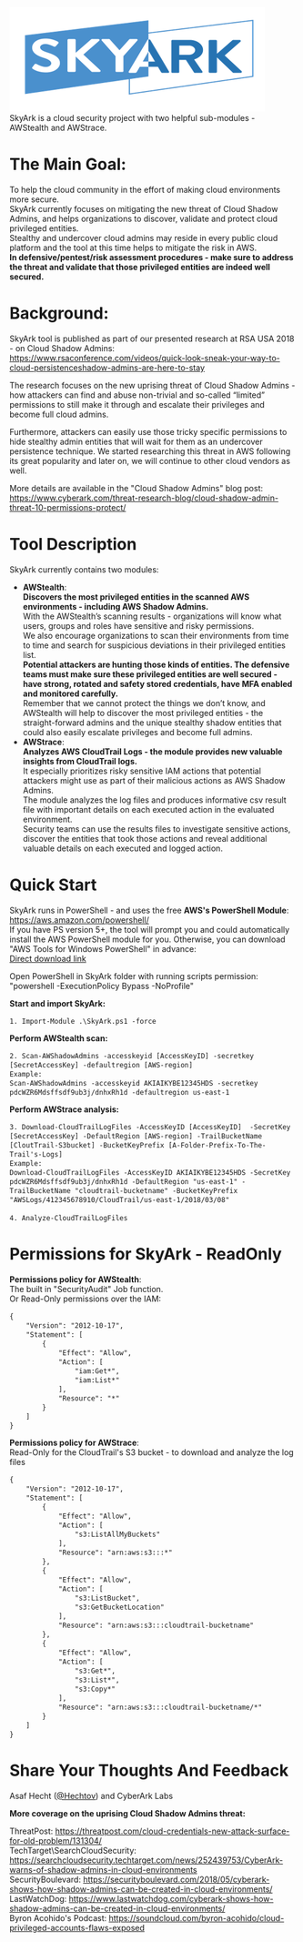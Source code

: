 ![alt text](https://github.com/Hechtov/Photos/blob/master/SkyArk/SkyArkLogo2.png "SkyArk")  
SkyArk is a cloud security project with two helpful sub-modules - AWStealth and AWStrace.

# The Main Goal:
To help the cloud community in the effort of making cloud environments more secure.  
SkyArk currently focuses on mitigating the new threat of Cloud Shadow Admins, and helps organizations to discover, validate and protect cloud privileged entities.  
Stealthy and undercover cloud admins may reside in every public cloud platform and the tool at this time helps to mitigate the risk in AWS.  
**In defensive/pentest/risk assessment procedures - make sure to address the threat and validate that those privileged entities are indeed well secured.**  


# Background:
SkyArk tool is published as part of our presented research at RSA USA 2018 - on Cloud Shadow Admins:  
https://www.rsaconference.com/videos/quick-look-sneak-your-way-to-cloud-persistenceshadow-admins-are-here-to-stay
  
The research focuses on the new uprising threat of Cloud Shadow Admins - how attackers can find and abuse non-trivial and so-called “limited” permissions to still make it through and escalate their privileges and become full cloud admins.  
  
Furthermore, attackers can easily use those tricky specific permissions to hide stealthy admin entities that will wait for them as an undercover persistence technique. We started researching this threat in AWS following its great popularity and later on, we will continue to other cloud vendors as well.

More details are available in the "Cloud Shadow Admins" blog post:  
https://www.cyberark.com/threat-research-blog/cloud-shadow-admin-threat-10-permissions-protect/  

# Tool Description
SkyArk currently contains two modules:
-	**AWStealth**:  
**Discovers the most privileged entities in the scanned AWS environments - including AWS Shadow Admins.**  
With the AWStealth’s scanning results - organizations will know what users, groups and roles have sensitive and risky permissions.  
We also encourage organizations to scan their environments from time to time and search for suspicious deviations in their privileged entities list.  
**Potential attackers are hunting those kinds of entities. The defensive teams must make sure these privileged entities are well secured - have strong, rotated and safety stored credentials, have MFA enabled and monitored carefully.**   
Remember that we cannot protect the things we don’t know, and AWStealth will help to discover the most privileged entities - the straight-forward admins and the unique stealthy shadow entities that could also easily escalate privileges and become full admins.  
-	**AWStrace**:  
**Analyzes AWS CloudTrail Logs - the module provides new valuable insights from CloudTrail logs.**  
It especially prioritizes risky sensitive IAM actions that potential attackers might use as part of their malicious actions as AWS Shadow Admins.  
The module analyzes the log files and produces informative csv result file with important details on each executed action in the evaluated environment.  
Security teams can use the results files to investigate sensitive actions, discover the entities that took those actions and reveal additional valuable details on each executed and logged action.  
  
# Quick Start  
SkyArk runs in PowerShell - and uses the free **AWS's PowerShell Module**:  
https://aws.amazon.com/powershell/  
If you have PS version 5+, the tool will prompt you and could automatically install the AWS PowerShell module for you. Otherwise, you can download "AWS Tools for Windows PowerShell" in advance:  
[Direct download link](http://sdk-for-net.amazonwebservices.com/latest/AWSToolsAndSDKForNet.msi)  
   
Open PowerShell in SkyArk folder with running scripts permission:  
"powershell -ExecutionPolicy Bypass -NoProfile"
  
**Start and import SkyArk:**
```
1. Import-Module .\SkyArk.ps1 -force
```
**Perform AWStealth scan:**
```
2. Scan-AWShadowAdmins -accesskeyid [AccessKeyID] -secretkey [SecretAccessKey] -defaultregion [AWS-region]
Example:
Scan-AWShadowAdmins -accesskeyid AKIAIKYBE12345HDS -secretkey pdcWZR6Mdsffsdf9ub3j/dnhxRh1d -defaultregion us-east-1
```
**Perform AWStrace analysis:**
```
3. Download-CloudTrailLogFiles -AccessKeyID [AccessKeyID]  -SecretKey [SecretAccessKey] -DefaultRegion [AWS-region] -TrailBucketName [CloutTrail-S3bucket] -BucketKeyPrefix [A-Folder-Prefix-To-The-Trail's-Logs]
Example:
Download-CloudTrailLogFiles -AccessKeyID AKIAIKYBE12345HDS -SecretKey pdcWZR6Mdsffsdf9ub3j/dnhxRh1d -DefaultRegion "us-east-1" -TrailBucketName "cloudtrail-bucketname" -BucketKeyPrefix "AWSLogs/412345678910/CloudTrail/us-east-1/2018/03/08"

4. Analyze-CloudTrailLogFiles
```
  
# Permissions for SkyArk - ReadOnly

**Permissions policy for AWStealth**:  
The built in "SecurityAudit" Job function.  
Or Read-Only permissions over the IAM:
```
{
    "Version": "2012-10-17",
    "Statement": [
        {
            "Effect": "Allow",
            "Action": [
                "iam:Get*",
                "iam:List*"
            ],
            "Resource": "*"
        }
    ]
}
```
  
**Permissions policy for AWStrace**:  
Read-Only for the CloudTrail's S3 bucket - to download and analyze the log files
```
{
    "Version": "2012-10-17",
    "Statement": [
        {
            "Effect": "Allow",
            "Action": [
                "s3:ListAllMyBuckets"
            ],
            "Resource": "arn:aws:s3:::*"
        },
        {
            "Effect": "Allow",
            "Action": [
                "s3:ListBucket",
                "s3:GetBucketLocation"
            ],
            "Resource": "arn:aws:s3:::cloudtrail-bucketname"
        },
        {
            "Effect": "Allow",
            "Action": [
                "s3:Get*",
                "s3:List*",
                "s3:Copy*"
            ],
            "Resource": "arn:aws:s3:::cloudtrail-bucketname/*"
        }
    ]
}
```

# Share Your Thoughts And Feedback  
Asaf Hecht ([@Hechtov](https://twitter.com/Hechtov)) and CyberArk Labs 
  
**More coverage on the uprising Cloud Shadow Admins threat:**  
  
ThreatPost: https://threatpost.com/cloud-credentials-new-attack-surface-for-old-problem/131304/  
TechTarget\SearchCloudSecurity: https://searchcloudsecurity.techtarget.com/news/252439753/CyberArk-warns-of-shadow-admins-in-cloud-environments  
SecurityBoulevard: https://securityboulevard.com/2018/05/cyberark-shows-how-shadow-admins-can-be-created-in-cloud-environments/  
LastWatchDog: https://www.lastwatchdog.com/cyberark-shows-how-shadow-admins-can-be-created-in-cloud-environments/  
Byron Acohido's Podcast: https://soundcloud.com/byron-acohido/cloud-privileged-accounts-flaws-exposed  
